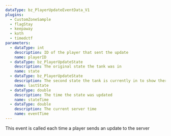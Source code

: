 ```yaml
---
dataType: bz_PlayerUpdateEventData_V1
plugins:
  - CustomZoneSample
  - flagStay
  - keepaway
  - koth
  - timedctf
parameters:
  - dataType: int
    description: ID of the player that sent the update
    name: playerID
  - dataType: bz_PlayerUpdateState
    description: The original state the tank was in
    name: state
  - dataType: bz_PlayerUpdateState
    description: The second state the tank is currently in to show there was an update
    name: lastState
  - dataType: double
    description: The time the state was updated
    name: stateTime
  - dataType: double
    description: The current server time
    name: eventTime
---
```


This event is called each time a player sends an update to the server
